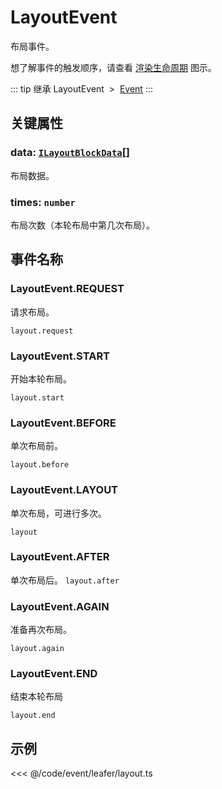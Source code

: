 # LayoutEvent

布局事件。

想了解事件的触发顺序，请查看 [渲染生命周期](/guide/life/render.md) 图示。

::: tip 继承
LayoutEvent &nbsp;>&nbsp; [Event](../basic/Event.md)
:::

## 关键属性

### data: [`ILayoutBlockData`](/api/interfaces/ILayoutBlockData.md)[]

布局数据。

### times: `number`

布局次数（本轮布局中第几次布局）。

## 事件名称

### LayoutEvent.REQUEST

请求布局。

`layout.request`

### LayoutEvent.START

开始本轮布局。

`layout.start`

### LayoutEvent.BEFORE

单次布局前。

`layout.before`

### LayoutEvent.LAYOUT

单次布局，可进行多次。

`layout`

### LayoutEvent.AFTER

单次布局后。
`layout.after`

### LayoutEvent.AGAIN

准备再次布局。

`layout.again`

### LayoutEvent.END

结束本轮布局

`layout.end`

<!-- ## 继承事件

### [Event](./Event.md) -->

<!--
## API

### [LayoutEvent](/api/classes/LayoutEvent.md) -->

## 示例

<<< @/code/event/leafer/layout.ts
